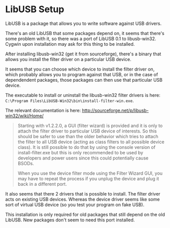LibUSB Setup
============

LibUSB is a package that allows you to write software against USB drivers.

There's an old LibUSB that some packages depend on, it seems that there's some problem with it, so there was a port of LibUSB 0.1 to libusb-win32. Cygwin upon installation may ask for this thing to be installed.

After installing libusb-win32 (get it from sourceforge), there's a binary that allows you install the filter driver on a particular USB device.

It seems that you can choose which device to install the filter driver on, which probably allows you to program against that USB, or in the case of dependendent packages, those packages can then use that particular USB device.

The executable to install or uninstall the libusb-win32 filter drivers is here: `C:\Program Files\LibUSB-Win32\bin\install-filter-win.exe`.

The relevant documentation is here: http://sourceforge.net/p/libusb-win32/wiki/Home/

> Starting with v1.2.2.0, a GUI (filter wizard) is provided and it is only to attach the filter driver to particular USB device of interests. So this should be safer to use than the older behavior which tries to attach the filter to all USB device (acting as class filters to all possible device class). It is still possible to do that by using the console version of install-filter.exe but this is only recommended to be used by developers and power users since this could potentially cause BSODs.
>
> When you use the device filter mode using the Filter Wizard GUI, you may have to repeat the process if you unplug the device and plug it back in a different port.

It also seems that there 2 drivers that is possible to install. The filter driver acts on existing USB devices. Whereas the device driver seems like some sort of virtual USB device (so you test your program on fake USB).

This installation is only required for old packages that still depend on the old LibUSB. New packages don't seem to need this port installed.